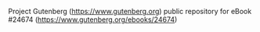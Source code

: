 Project Gutenberg (https://www.gutenberg.org) public repository for eBook #24674 (https://www.gutenberg.org/ebooks/24674)
